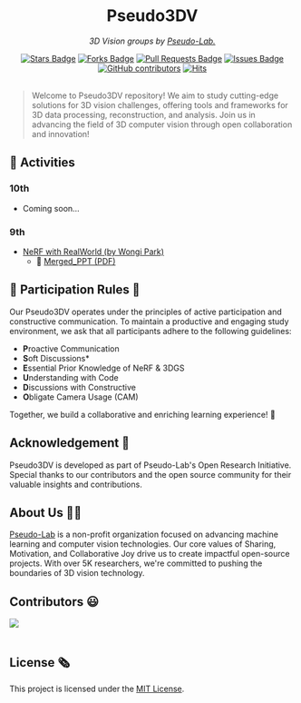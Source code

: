 <h1 align="center">Pseudo3DV</h1>

<p align="center"><i>3D Vision groups by <a href="https://pseudo-lab.com/">Pseudo-Lab.</a></i></p>

<div align="center">
<a href="https://github.com/Pseudo-Lab/Pseudo3DV/stargazers"><img src="https://img.shields.io/github/stars/Pseudo-Lab/Pseudo3DV" alt="Stars Badge"/></a>
<a href="https://github.com/Pseudo-Lab/Pseudo3DV/network/members"><img src="https://img.shields.io/github/forks/Pseudo-Lab/Pseudo3DV" alt="Forks Badge"/></a>
<a href="https://github.com/Pseudo-Lab/Pseudo3DV/pulls"><img src="https://img.shields.io/github/issues-pr/Pseudo-Lab/Pseudo3DV" alt="Pull Requests Badge"/></a>
<a href="https://github.com/Pseudo-Lab/Pseudo3DV/issues"><img src="https://img.shields.io/github/issues/Pseudo-Lab/Pseudo3DV" alt="Issues Badge"/></a>
<a href="https://github.com/Pseudo-Lab/Pseudo3DV/graphs/contributors"><img alt="GitHub contributors" src="https://img.shields.io/github/contributors/Pseudo-Lab/Pseudo3DV?color=2b9348"></a>
<a href="https://hits.seeyoufarm.com"><img src="https://hits.seeyoufarm.com/api/count/incr/badge.svg?url=https%3A%2F%2Fgithub.com%2FPseudo-Lab%2FPseudo3DV&count_bg=%2379C83D&title_bg=%23555555&icon=&icon_color=%23E7E7E7&title=hits&edge_flat=false" alt="Hits"/></a>
</div>
<br>

> Welcome to Pseudo3DV repository! We aim to study cutting-edge solutions for 3D vision challenges, offering tools and frameworks for 3D data processing, reconstruction, and analysis. Join us in advancing the field of 3D computer vision through open collaboration and innovation!


## 🚀 Activities

### 10th
- Coming soon…

### 9th
- [NeRF with RealWorld (by Wongi Park)](https://github.com/Pseudo-Lab/NeRFwithRealWorld)
    - 📄 [Merged_PPT (PDF)](./PDF/9th_NeRFWithRealWorld_PPT_Merge)


<h2>📜 Participation Rules 📜</h2>
Our Pseudo3DV operates under the principles of active participation and constructive communication. To maintain a productive and engaging study environment, we ask that all participants adhere to the following guidelines:

- **P**roactive Communication
- **S**oft Discussions*
- **E**ssential Prior Knowledge of NeRF & 3DGS
- **U**nderstanding with Code
- **D**iscussions with Constructive 
- **O**bligate Camera Usage (CAM)

Together, we build a collaborative and enriching learning experience! 🚀

<h2>Acknowledgement 🙏</h2>

Pseudo3DV is developed as part of Pseudo-Lab's Open Research Initiative. Special thanks to our contributors and the open source community for their valuable insights and contributions.

<h2>About Us 👋🏼</h2>

[Pseudo-Lab](https://pseudo-lab.com/) is a non-profit organization focused on advancing machine learning and computer vision technologies. Our core values of Sharing, Motivation, and Collaborative Joy drive us to create impactful open-source projects. With over 5K researchers, we're committed to pushing the boundaries of 3D vision technology.

<h2>Contributors 😃</h2>
<a href="https://github.com/Pseudo-Lab/Pseudo3DV/graphs/contributors">
  <img src="https://contrib.rocks/image?repo=Pseudo-Lab/Pseudo3DV" />
</a>
<br><br>

<h2>License 🗞</h2>

This project is licensed under the [MIT License](https://opensource.org/licenses/MIT).
